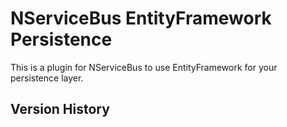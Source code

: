 # NServiceBus EntityFramework Persistence
This is a plugin for NServiceBus to use EntityFramework for your persistence layer.

## Version History
